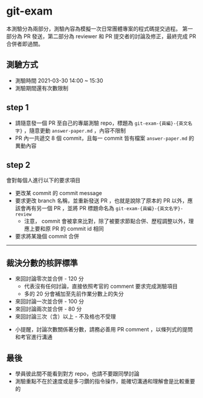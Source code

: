 # git-exam
本測驗分為兩部分，測驗內容為模擬一次日常團體專案的程式碼提交過程。
第一部分為 PR 發送，第二部分為 reviewer 和 PR 提交者的討論及修正，最終完成 PR 合併者即過關。

## 測驗方式
- 測驗時間 2021-03-30 14:00 ~ 15:30
- 測驗期間還有次數限制

## step 1
- 請隨意發一個 PR 至自己的專屬測驗 repo，標題為 `git-exam-{員編}-{英文名字}` ，隨意更動 `answer-paper.md` ，內容不限制
- PR 內一共遞交 8 個 commit，且每一 commit 皆有檔案 `answer-paper.md` 的異動內容

## step 2
會對每個人進行以下的要求項目
- 更改某 commit 的 commit message
- 要求更改 branch 名稱，並重新發送 PR ，也就是說除了原本的 PR 以外，應該會再有另一個 PR ，並將 PR 標題命名為 `git-exam-{員編}-{英文名字}-review`
    - 注意， commit 會被拿來比對，除了被要求節點合併、歷程調整以外，理應上要和原 PR 的 commit id 相同
- 要求將某幾個 commit 合併

----

## 裁決分數的核評標準
- 來回討論零次並合併 - 120 分
    - 代表沒有任何討論，直接依照考官的 comment 要求完成測驗項目
    - 多的 20 分會補加至先前作業分數上的失分
- 來回討論一次並合併 - 100 分
- 來回討論兩次並合併 - 80 分
- 來回討論三次（含）以上 - 不及格也不受理

* 小提醒，討論次數關係著分數，請務必善用 PR comment ，以條列式的提問和考官進行溝通

## 最後
- 學員彼此間不能看到對方 repo，也請不要跟同學討論
- 測驗重點不在於速度或是多刁鑽的指令操作，能確切溝通和理解會是比較重要的
